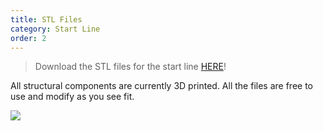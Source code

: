 ```yaml
---
title: STL Files
category: Start Line
order: 2
---
```


>Download the STL files for the start line [HERE](https://drive.google.com/drive/folders/1Q-u7U18tI-8YRp86teNnI6xgnS-2nZSA?usp=sharing)!

All structural components are currently 3D printed. All the files are free to use and modify as you see fit. 



![](//placehold.it/800x600)